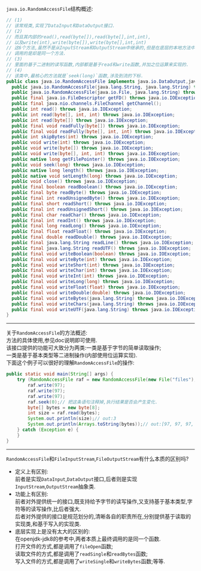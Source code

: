 `java.io.RandomAccessFile`结构概述:  
```java
// (1)
// 该常规类,实现了DataInput和DataOutput接口.
// (2)
// 而且其内部的read(),read(byte[]),read(byte[],int,int),
// 以及write(int),write(byte[]),write(byte[],int,int)
// 这6个方法,虽然不是从InputStream和OutputStream中继承的,但是在底层的本地方法中,
// 调用的是却是同一个方法.
// (3)
// 里面的基于二进制的读写函数,内部都是基于read和write函数,并加之位运算来实现的.  
// (4)
// 该类中,最核心的方法就是`seek(long)`函数,涉及到流的下标.  
public class java.io.RandomAccessFile implements java.io.DataOutput,java.io.DataInput,java.io.Closeable {
  public java.io.RandomAccessFile(java.lang.String, java.lang.String) throws java.io.FileNotFoundException;
  public java.io.RandomAccessFile(java.io.File, java.lang.String) throws java.io.FileNotFoundException;
  public final java.io.FileDescriptor getFD() throws java.io.IOException;
  public final java.nio.channels.FileChannel getChannel();
  public int read() throws java.io.IOException;
  public int read(byte[], int, int) throws java.io.IOException;
  public int read(byte[]) throws java.io.IOException;
  public final void readFully(byte[]) throws java.io.IOException;
  public final void readFully(byte[], int, int) throws java.io.IOException;
  public int skipBytes(int) throws java.io.IOException;
  public void write(int) throws java.io.IOException;
  public void write(byte[]) throws java.io.IOException;
  public void write(byte[], int, int) throws java.io.IOException;
  public native long getFilePointer() throws java.io.IOException;
  public void seek(long) throws java.io.IOException;
  public native long length() throws java.io.IOException;
  public native void setLength(long) throws java.io.IOException;
  public void close() throws java.io.IOException;
  public final boolean readBoolean() throws java.io.IOException;
  public final byte readByte() throws java.io.IOException;
  public final int readUnsignedByte() throws java.io.IOException;
  public final short readShort() throws java.io.IOException;
  public final int readUnsignedShort() throws java.io.IOException;
  public final char readChar() throws java.io.IOException;
  public final int readInt() throws java.io.IOException;
  public final long readLong() throws java.io.IOException;
  public final float readFloat() throws java.io.IOException;
  public final double readDouble() throws java.io.IOException;
  public final java.lang.String readLine() throws java.io.IOException;
  public final java.lang.String readUTF() throws java.io.IOException;
  public final void writeBoolean(boolean) throws java.io.IOException;
  public final void writeByte(int) throws java.io.IOException;
  public final void writeShort(int) throws java.io.IOException;
  public final void writeChar(int) throws java.io.IOException;
  public final void writeInt(int) throws java.io.IOException;
  public final void writeLong(long) throws java.io.IOException;
  public final void writeFloat(float) throws java.io.IOException;
  public final void writeDouble(double) throws java.io.IOException;
  public final void writeBytes(java.lang.String) throws java.io.IOException;
  public final void writeChars(java.lang.String) throws java.io.IOException;
  public final void writeUTF(java.lang.String) throws java.io.IOException;
}
```  

---

关于`RandomAccessFile`的方法概述:  
方法的具体使用,参见doc说明即可使用.  
该接口提供的功能可大致分为两类:一类是基于字节的简单读取操作;  
一类是基于基本类型等二进制操作(内部使用位运算实现).  
下面这个例子可以很好的理解`RandomAccessFile`的操作:  
```java
public static void main(String[] args) {
	try (RandomAccessFile raf = new RandomAccessFile(new File("files"), "rw");) {
		raf.write(97);
		raf.write(97);
		raf.write(97);
		raf.seek(0);// 把这条语句注释掉,执行结果是否会产生变化.
		byte[] bytes = new byte[8];
		int size = raf.read(bytes);
		System.out.println(size);// out:3
		System.out.println(Arrays.toString(bytes));// out:[97, 97, 97, 0, 0, 0, 0, 0]
	} catch (Exception e) {
	}
}
```  
---

`RandomAccessFile`和`FileInputStream`,`FileOutputStream`有什么本质的区别吗?
- 定义上有区别:  
  前者是实现`DataInput`,`DataOutput`接口,后者则是实现`InputStream`,`OutputStream`抽象类.  
- 功能上有区别:  
  前者对外提供统一的接口,既支持给予字节的读写操作,又支持基于基本类型,字符等的读写操作,比后者强大.  
  后者对外提供的接口是规范划分的,清晰各自的职责所在,分别提供基于读取的实现类,和基于写入的实现类.  
- 底层实现上是没有太大的区别的:  
  在openjdk-jdk8的参考中,两者本质上最终调用的是同一个函数.  
  打开文件的方式,都是调用了`fileOpen`函数;  
  读取文件的方式,都是调用了`readSingle`和`readBytes`函数;  
  写入文件的方式,都是调用了`writeSingle`和`writeBytes`函数;等等.  
